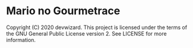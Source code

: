 # Mario no Gourmetrace
Copyright (C) 2020  devwizard.  This project is licensed under the terms of the GNU General Public License version 2.  See LICENSE for more information.
